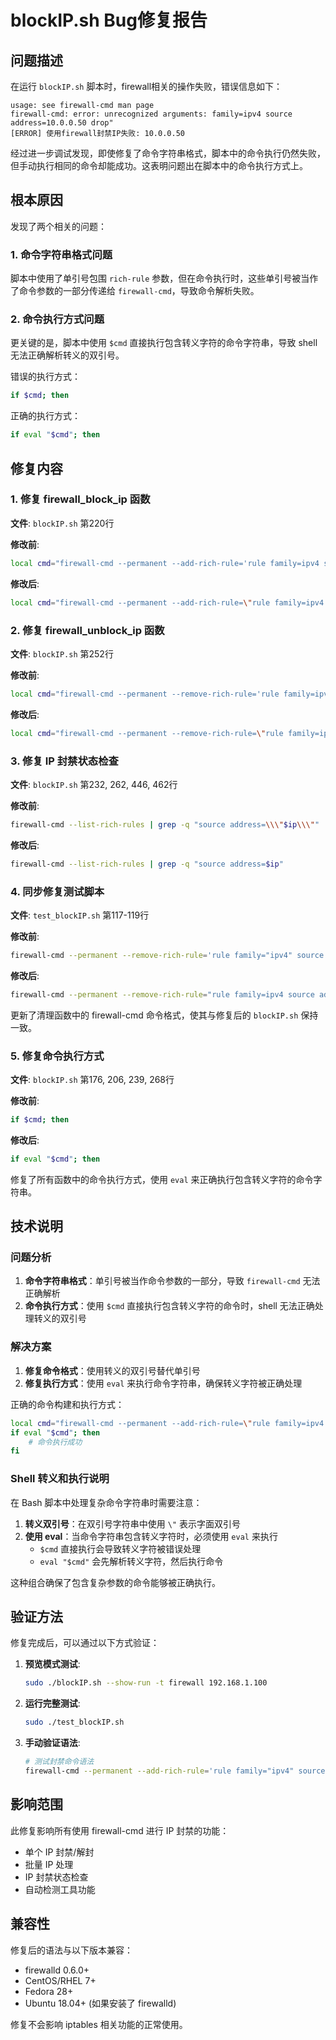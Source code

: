 # blockIP.sh Bug修复报告

## 问题描述

在运行 `blockIP.sh` 脚本时，firewall相关的操作失败，错误信息如下：

```
usage: see firewall-cmd man page
firewall-cmd: error: unrecognized arguments: family=ipv4 source address=10.0.0.50 drop"
[ERROR] 使用firewall封禁IP失败: 10.0.0.50
```

经过进一步调试发现，即使修复了命令字符串格式，脚本中的命令执行仍然失败，但手动执行相同的命令却能成功。这表明问题出在脚本中的命令执行方式上。

## 根本原因

发现了两个相关的问题：

### 1. 命令字符串格式问题
脚本中使用了单引号包围 `rich-rule` 参数，但在命令执行时，这些单引号被当作了命令参数的一部分传递给 `firewall-cmd`，导致命令解析失败。

### 2. 命令执行方式问题
更关键的是，脚本中使用 `$cmd` 直接执行包含转义字符的命令字符串，导致 shell 无法正确解析转义的双引号。

错误的执行方式：
```bash
if $cmd; then
```

正确的执行方式：
```bash
if eval "$cmd"; then
```

## 修复内容

### 1. 修复 firewall_block_ip 函数

**文件**: `blockIP.sh` 第220行

**修改前**:
```bash
local cmd="firewall-cmd --permanent --add-rich-rule='rule family=ipv4 source address=$ip drop'"
```

**修改后**:
```bash
local cmd="firewall-cmd --permanent --add-rich-rule=\"rule family=ipv4 source address=$ip drop\""
```

### 2. 修复 firewall_unblock_ip 函数

**文件**: `blockIP.sh` 第252行

**修改前**:
```bash
local cmd="firewall-cmd --permanent --remove-rich-rule='rule family=ipv4 source address=$ip drop'"
```

**修改后**:
```bash
local cmd="firewall-cmd --permanent --remove-rich-rule=\"rule family=ipv4 source address=$ip drop\""
```

### 3. 修复 IP 封禁状态检查

**文件**: `blockIP.sh` 第232, 262, 446, 462行

**修改前**:
```bash
firewall-cmd --list-rich-rules | grep -q "source address=\\\"$ip\\\""
```

**修改后**:
```bash
firewall-cmd --list-rich-rules | grep -q "source address=$ip"
```

### 4. 同步修复测试脚本

**文件**: `test_blockIP.sh` 第117-119行

**修改前**:
```bash
firewall-cmd --permanent --remove-rich-rule='rule family="ipv4" source address="$TEST_IP" drop'
```

**修改后**:
```bash
firewall-cmd --permanent --remove-rich-rule="rule family=ipv4 source address=$TEST_IP drop"
```

更新了清理函数中的 firewall-cmd 命令格式，使其与修复后的 `blockIP.sh` 保持一致。

### 5. 修复命令执行方式

**文件**: `blockIP.sh` 第176, 206, 239, 268行

**修改前**:
```bash
if $cmd; then
```

**修改后**:
```bash
if eval "$cmd"; then
```

修复了所有函数中的命令执行方式，使用 `eval` 来正确执行包含转义字符的命令字符串。

## 技术说明

### 问题分析
1. **命令字符串格式**：单引号被当作命令参数的一部分，导致 `firewall-cmd` 无法正确解析
2. **命令执行方式**：使用 `$cmd` 直接执行包含转义字符的命令时，shell 无法正确处理转义的双引号

### 解决方案
1. **修复命令格式**：使用转义的双引号替代单引号
2. **修复执行方式**：使用 `eval` 来执行命令字符串，确保转义字符被正确处理

正确的命令构建和执行方式：
```bash
local cmd="firewall-cmd --permanent --add-rich-rule=\"rule family=ipv4 source address=$ip drop\""
if eval "$cmd"; then
    # 命令执行成功
fi
```

### Shell 转义和执行说明

在 Bash 脚本中处理复杂命令字符串时需要注意：

1. **转义双引号**：在双引号字符串中使用 `\"` 表示字面双引号
2. **使用 eval**：当命令字符串包含转义字符时，必须使用 `eval` 来执行
   - `$cmd` 直接执行会导致转义字符被错误处理
   - `eval "$cmd"` 会先解析转义字符，然后执行命令

这种组合确保了包含复杂参数的命令能够被正确执行。

## 验证方法

修复完成后，可以通过以下方式验证：

1. **预览模式测试**:
   ```bash
   sudo ./blockIP.sh --show-run -t firewall 192.168.1.100
   ```

2. **运行完整测试**:
   ```bash
   sudo ./test_blockIP.sh
   ```

3. **手动验证语法**:
   ```bash
   # 测试封禁命令语法
   firewall-cmd --permanent --add-rich-rule='rule family="ipv4" source address="192.168.1.100" drop' --dry-run
   ```

## 影响范围

此修复影响所有使用 firewall-cmd 进行 IP 封禁的功能：
- 单个 IP 封禁/解封
- 批量 IP 处理
- IP 封禁状态检查
- 自动检测工具功能

## 兼容性

修复后的语法与以下版本兼容：
- firewalld 0.6.0+
- CentOS/RHEL 7+
- Fedora 28+
- Ubuntu 18.04+ (如果安装了 firewalld)

修复不会影响 iptables 相关功能的正常使用。
